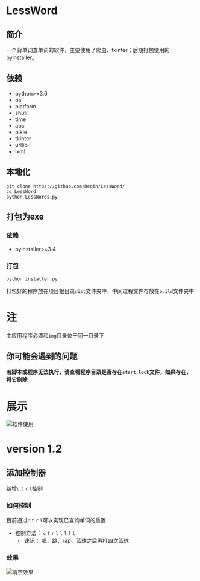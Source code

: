 # LessWord
## 简介
一个背单词查单词的软件，主要使用了爬虫、tkinter；后期打包使用的pyinstaller。
## 依赖
* python>=3.6
* os
* platform
* shutil
* time
* abc
* pikle
* tkinter
* urllib
* lxml
## 本地化
```
git clone https://github.com/Reqin/LessWord/
cd LessWord
python LessWords.py
```
## 打包为exe
### 依赖
* pyinstaller>=3.4
### 打包
```
python installer.py
```
打包好的程序放在项目根目录`dist`文件夹中，中间过程文件存放在`build`文件夹中

# 注
主应用程序必须和`img`目录位于同一目录下
## 你可能会遇到的问题
**若脚本或程序无法执行，请查看程序目录是否存在`start.lock`文件，如果存在，将它删除**



# 展示
![软件使用](https://user-images.githubusercontent.com/27119852/59552488-38bb5180-8fba-11e9-8dd0-8d8eb4d6d883.gif)



# version 1.2
## 添加控制器
新增`c` `t` `r` `l`控制
### 如何控制
目前通过`c` `t` `r` `l`可以实现已查询单词的重置
* 控制方法：
  `c` `t` `r` `l` `l` `l` `l` `l`
  * 速记：
    唱、跳、rap、篮球之后再打四次篮球
  
### 效果
![清空效果](https://user-images.githubusercontent.com/27119852/59561152-5c7ca700-904f-11e9-9922-2de120e5493f.gif)
